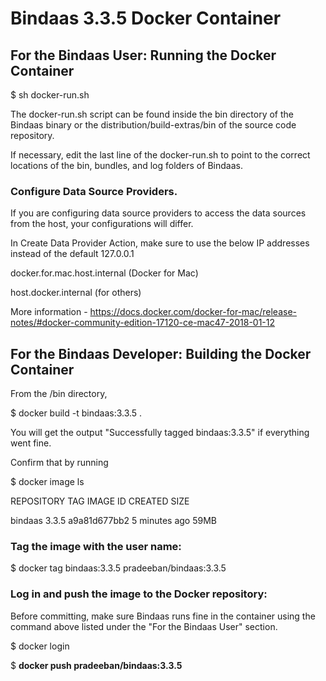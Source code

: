 # Bindaas 3.3.5 Docker Container


## For the Bindaas User: Running the Docker Container

$ sh docker-run.sh

The docker-run.sh script can be found inside the bin directory of the Bindaas binary or the 
distribution/build-extras/bin of the source code repository.

If necessary, edit the last line of the docker-run.sh to point to the correct locations of the bin, bundles, and log 
folders of Bindaas.

### Configure Data Source Providers.

If you are configuring data source providers to access the data sources from the host, your configurations will differ.

In Create Data Provider Action, make sure to use the below IP addresses instead of the default 127.0.0.1

docker.for.mac.host.internal (Docker for Mac)

host.docker.internal (for others)

More information - https://docs.docker.com/docker-for-mac/release-notes/#docker-community-edition-17120-ce-mac47-2018-01-12


## For the Bindaas Developer: Building the Docker Container

From the <BINDAAS-DIST-ROOT>/bin directory,

$ docker build -t bindaas:3.3.5 .

You will get the output "Successfully tagged bindaas:3.3.5" if everything went fine.


Confirm that by running

$ docker image ls

REPOSITORY          TAG                 IMAGE ID            CREATED             SIZE

bindaas             3.3.5              a9a81d677bb2        5 minutes ago        59MB



### Tag the image with the user name:
 
 $ docker tag bindaas:3.3.5 pradeeban/bindaas:3.3.5


 ### Log in and push the image to the Docker repository:

Before committing, make sure Bindaas runs fine in the container using the command above listed under the "For the Bindaas User" section.

 $ docker login

 $ **docker push pradeeban/bindaas:3.3.5**
